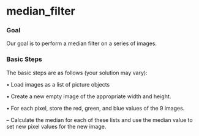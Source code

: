 # median_filter

### Goal

Our goal is to perform a median filter on a series of images.

### Basic Steps

The basic steps are as follows (your solution may vary):

• Load images as a list of picture objects

• Create a new empty image of the appropriate width and height.

• For each pixel, store the red, green, and blue values of the 9 images.

– Calculate the median for each of these lists and use the median value to set new
pixel values for the new image.
